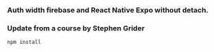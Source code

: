 ### Auth width firebase and React Native Expo without detach.

### Update from a course by Stephen Grider

```
npm install
```

